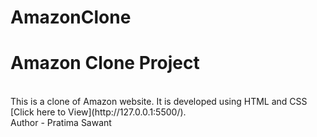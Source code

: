 # AmazonClone
# Amazon Clone Project
<br>
This is a clone of Amazon website. It is developed using HTML and CSS
<br>
[Click here to View](http://127.0.0.1:5500/).
<br>
Author - Pratima Sawant
